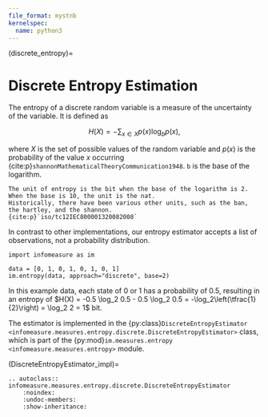 ```yaml
---
file_format: mystnb
kernelspec:
  name: python3
---
```


(discrete_entropy)=
# Discrete Entropy Estimation

The entropy of a discrete random variable is a measure of the uncertainty of the variable.
It is defined as

$$
H(X) = -\sum_{x \in X} p(x) \log_b p(x),
$$

where $X$ is the set of possible values of the random variable and $p(x)$ is the probability of the value $x$ occurring {cite:p}`shannonMathematicalTheoryCommunication1948`.
``b`` is the base of the logarithm.

````{sidebar} Units of Information
The unit of entropy is the bit when the base of the logarithm is 2.
When the base is 10, the unit is the nat.
Historically, there have been various other units, such as the ban, the hartley, and the shannon.
{cite:p}`iso/tc12IEC800001320082008`
````

In contrast to other implementations, our entropy estimator accepts a list of observations, not a probability distribution.

```{code-cell}
import infomeasure as im

data = [0, 1, 0, 1, 0, 1, 0, 1]
im.entropy(data, approach="discrete", base=2)
```

In this example data, each state of $0$ or $1$ has a probability of $0.5$, resulting in an entropy of
$H(X) = -0.5 \log_2 0.5 - 0.5 \log_2 0.5 = -\log_2\left(\tfrac{1}{2}\right) = \log_2 2 = 1$ bit.


The estimator is implemented in the {py:class}`DiscreteEntropyEstimator <infomeasure.measures.entropy.discrete.DiscreteEntropyEstimator>` class,
which is part of the {py:mod}`im.measures.entropy <infomeasure.measures.entropy>` module.


(DiscreteEntropyEstimator_impl)=
```{eval-rst}
.. autoclass:: infomeasure.measures.entropy.discrete.DiscreteEntropyEstimator
    :noindex:
    :undoc-members:
    :show-inheritance:
```
